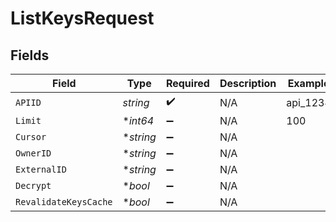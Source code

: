 # ListKeysRequest


## Fields

| Field                 | Type                  | Required              | Description           | Example               |
| --------------------- | --------------------- | --------------------- | --------------------- | --------------------- |
| `APIID`               | *string*              | :heavy_check_mark:    | N/A                   | api_1234              |
| `Limit`               | **int64*              | :heavy_minus_sign:    | N/A                   | 100                   |
| `Cursor`              | **string*             | :heavy_minus_sign:    | N/A                   |                       |
| `OwnerID`             | **string*             | :heavy_minus_sign:    | N/A                   |                       |
| `ExternalID`          | **string*             | :heavy_minus_sign:    | N/A                   |                       |
| `Decrypt`             | **bool*               | :heavy_minus_sign:    | N/A                   |                       |
| `RevalidateKeysCache` | **bool*               | :heavy_minus_sign:    | N/A                   |                       |